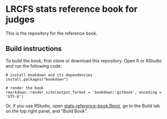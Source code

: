 # LRCFS stats reference book for judges
This is the repository for the reference book.

## Build instructions
To build the book, first clone or download this repository. Open R or RStudio and run the following code:
```
# install bookdown and its dependencies
install.packages("bookdown")

# render the book
rmarkdown::render_site(output_format = 'bookdown::gitbook', encoding = 'UTF-8')
```

Or, if you use RStudio, open [stats-reference-book.Rproj](stats-reference-book.Rproj), go to the Build tab on the top right panel, and "Build Book".